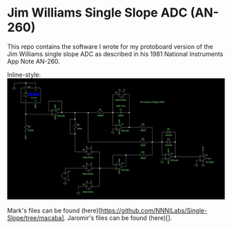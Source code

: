 # Jim Williams Single Slope ADC (AN-260)
This repo contains the software I wrote for my protoboard version of the Jim Williams single slope ADC as described in his 1981 National Instruments App Note AN-260.

Inline-style: 
![alt text](https://github.com/NNNILabs/Single-Slope/blob/main/Resources/Schematic.PNG "NNNI Schem")

Mark's files can be found (here)[https://github.com/NNNILabs/Single-Slope/tree/macaba].
Jaromir's files can be found (here)[].
